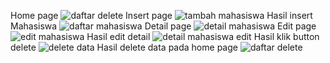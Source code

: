 Home page 
![daftar delete](https://github.com/user-attachments/assets/998f94f3-a9e6-4a58-88b9-b671bb28b552)
Insert page
![tambah mahasiswa](https://github.com/user-attachments/assets/d17899fc-4e07-4e83-bcc1-f14f8ec7d302)
Hasil insert Mahasiswa
![daftar mahasiswa](https://github.com/user-attachments/assets/7c726fc9-cad6-4335-81e9-ba8b776ba520)
Detail page
![detail mahasiswa](https://github.com/user-attachments/assets/01118744-27fb-4e96-b103-2e736631c91c)
Edit page
![edit mahasiswa](https://github.com/user-attachments/assets/008fc53e-e273-4c11-be11-061ef1cd9341)
Hasil edit detail 
![detail mahasiswa edit](https://github.com/user-attachments/assets/f46495d2-8454-4c54-8b6b-91523a6f0562)
Hasil klik button delete
![delete data](https://github.com/user-attachments/assets/32d27916-3e67-4053-b431-dd6979321f71)
Hasil delete data pada home page
![daftar delete](https://github.com/user-attachments/assets/16ccf01e-5bef-42c1-a00b-ba6b51b45b0a)
